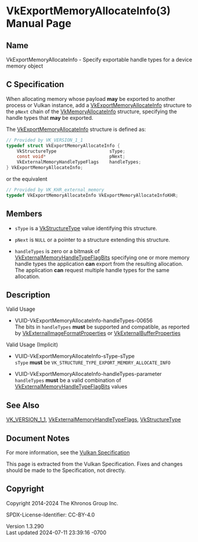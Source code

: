 # VkExportMemoryAllocateInfo(3) Manual Page

## Name

VkExportMemoryAllocateInfo - Specify exportable handle types for a
device memory object



## <a href="#_c_specification" class="anchor"></a>C Specification

When allocating memory whose payload **may** be exported to another
process or Vulkan instance, add a
[VkExportMemoryAllocateInfo](https://registry.khronos.org/vulkan/specs/1.3-extensions/man/html/VkExportMemoryAllocateInfo.html) structure
to the `pNext` chain of the
[VkMemoryAllocateInfo](https://registry.khronos.org/vulkan/specs/1.3-extensions/man/html/VkMemoryAllocateInfo.html) structure, specifying
the handle types that **may** be exported.

The [VkExportMemoryAllocateInfo](https://registry.khronos.org/vulkan/specs/1.3-extensions/man/html/VkExportMemoryAllocateInfo.html)
structure is defined as:

``` c
// Provided by VK_VERSION_1_1
typedef struct VkExportMemoryAllocateInfo {
    VkStructureType                    sType;
    const void*                        pNext;
    VkExternalMemoryHandleTypeFlags    handleTypes;
} VkExportMemoryAllocateInfo;
```

or the equivalent

``` c
// Provided by VK_KHR_external_memory
typedef VkExportMemoryAllocateInfo VkExportMemoryAllocateInfoKHR;
```

## <a href="#_members" class="anchor"></a>Members

- `sType` is a [VkStructureType](https://registry.khronos.org/vulkan/specs/1.3-extensions/man/html/VkStructureType.html) value identifying
  this structure.

- `pNext` is `NULL` or a pointer to a structure extending this
  structure.

- `handleTypes` is zero or a bitmask of
  [VkExternalMemoryHandleTypeFlagBits](https://registry.khronos.org/vulkan/specs/1.3-extensions/man/html/VkExternalMemoryHandleTypeFlagBits.html)
  specifying one or more memory handle types the application **can**
  export from the resulting allocation. The application **can** request
  multiple handle types for the same allocation.

## <a href="#_description" class="anchor"></a>Description

Valid Usage

- <a href="#VUID-VkExportMemoryAllocateInfo-handleTypes-00656"
  id="VUID-VkExportMemoryAllocateInfo-handleTypes-00656"></a>
  VUID-VkExportMemoryAllocateInfo-handleTypes-00656  
  The bits in `handleTypes` **must** be supported and compatible, as
  reported by
  [VkExternalImageFormatProperties](https://registry.khronos.org/vulkan/specs/1.3-extensions/man/html/VkExternalImageFormatProperties.html)
  or [VkExternalBufferProperties](https://registry.khronos.org/vulkan/specs/1.3-extensions/man/html/VkExternalBufferProperties.html)

Valid Usage (Implicit)

- <a href="#VUID-VkExportMemoryAllocateInfo-sType-sType"
  id="VUID-VkExportMemoryAllocateInfo-sType-sType"></a>
  VUID-VkExportMemoryAllocateInfo-sType-sType  
  `sType` **must** be `VK_STRUCTURE_TYPE_EXPORT_MEMORY_ALLOCATE_INFO`

- <a href="#VUID-VkExportMemoryAllocateInfo-handleTypes-parameter"
  id="VUID-VkExportMemoryAllocateInfo-handleTypes-parameter"></a>
  VUID-VkExportMemoryAllocateInfo-handleTypes-parameter  
  `handleTypes` **must** be a valid combination of
  [VkExternalMemoryHandleTypeFlagBits](https://registry.khronos.org/vulkan/specs/1.3-extensions/man/html/VkExternalMemoryHandleTypeFlagBits.html)
  values

## <a href="#_see_also" class="anchor"></a>See Also

[VK_VERSION_1_1](https://registry.khronos.org/vulkan/specs/1.3-extensions/man/html/VK_VERSION_1_1.html),
[VkExternalMemoryHandleTypeFlags](https://registry.khronos.org/vulkan/specs/1.3-extensions/man/html/VkExternalMemoryHandleTypeFlags.html),
[VkStructureType](https://registry.khronos.org/vulkan/specs/1.3-extensions/man/html/VkStructureType.html)

## <a href="#_document_notes" class="anchor"></a>Document Notes

For more information, see the <a
href="https://registry.khronos.org/vulkan/specs/1.3-extensions/html/vkspec.html#VkExportMemoryAllocateInfo"
target="_blank" rel="noopener">Vulkan Specification</a>

This page is extracted from the Vulkan Specification. Fixes and changes
should be made to the Specification, not directly.

## <a href="#_copyright" class="anchor"></a>Copyright

Copyright 2014-2024 The Khronos Group Inc.

SPDX-License-Identifier: CC-BY-4.0

Version 1.3.290  
Last updated 2024-07-11 23:39:16 -0700
